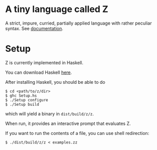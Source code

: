 A tiny language called Z
===========================

A strict, impure, curried, partially applied language with rather
peculiar syntax. See [documentation](http://chrisdone.com/z).

Setup
=====

Z is currently implemented in Haskell.

You can download Haskell [here](http://www.haskell.org/platform/).

After installing Haskell, you should be able to do

    $ cd <path/to/z/dir>
    $ ghc Setup.hs
    $ ./Setup configure
    $ ./Setup build

which will yield a binary in ``dist/build/z/z``.

When run, it provides an interactive prompt that evaluates Z.

If you want to run the contents of a file, you can use shell redirection:

    $ ./dist/build/z/z < examples.zz
